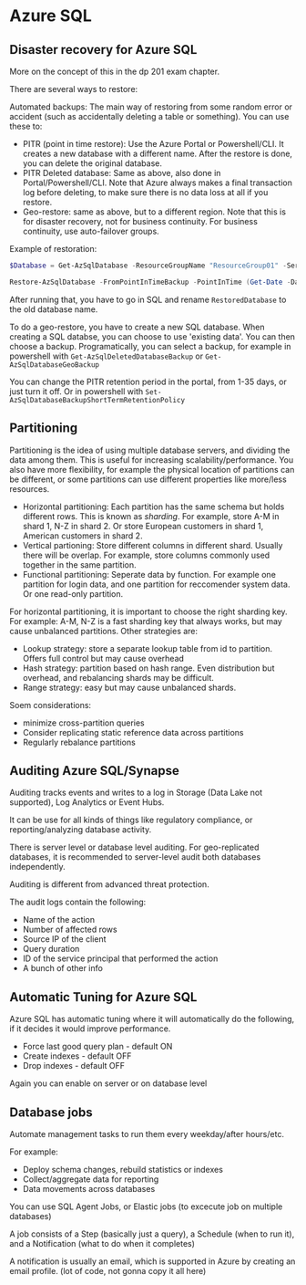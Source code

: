 # Azure SQL

## Disaster recovery for Azure SQL

More on the concept of this in the dp 201 exam chapter.

There are several ways to restore:

Automated backups: The main way of restoring from some random error or accident (such as accidentally deleting a table or something). You can use these to:

- PITR (point in time restore): Use the Azure Portal or Powershell/CLI. It creates a new database with a different name. After the restore is done, you can delete the original database.
- PITR Deleted database: Same as above, also done in Portal/Powershell/CLI. Note that Azure always makes a final transaction log before deleting, to make sure there is no data loss at all if you restore.
- Geo-restore: same as above, but to a different region. Note that this is for disaster recovery, not for business continuity. For business continuity, use auto-failover groups.

Example of restoration:

```powershell
$Database = Get-AzSqlDatabase -ResourceGroupName "ResourceGroup01" -ServerName "Server01" -DatabaseName "Database01"

Restore-AzSqlDatabase -FromPointInTimeBackup -PointInTime (Get-Date -Date "2019/06/25 12:30:22") -ResourceGroupName $Database.ResourceGroupName -ServerName $Database.ServerName -TargetDatabaseName "RestoredDatabase" -ResourceId $Database.ResourceID -Edition "Standard" -ServiceObjectiveName "S2"
```

After running that, you have to go in SQL and rename `RestoredDatabase` to the old database name.

To do a geo-restore, you have to create a new SQL database. When creating a SQL databse, you can choose to use 'existing data'. You can then choose a backup. Programatically, you can select a backup, for example in powershell with `Get-AzSqlDeletedDatabaseBackup` or `Get-AzSqlDatabaseGeoBackup`

You can change the PITR retention period in the portal, from 1-35 days, or just turn it off. Or in powershell with `Set-AzSqlDatabaseBackupShortTermRetentionPolicy`

## Partitioning

Partitioning is the idea of using multiple database servers, and dividing the data among them. This is useful for increasing scalability/performance. You also have more flexibility, for example the physical location of partitions can be different, or some partitions can use different properties like more/less resources.

- Horizontal partitioning: Each partition has the same schema but holds different rows. This is known as *sharding*. For example, store A-M in shard 1, N-Z in shard 2. Or store European customers in shard 1, American customers in shard 2.
- Vertical partioning: Store different columns in different shard. Usually there will be overlap. For example, store columns commonly used together in the same partition.
- Functional partitioning: Seperate data by function. For example one partition for login data, and one partition for reccomender system data. Or one read-only partition.

For horizontal partitioning, it is important to choose the right sharding key. For example: A-M, N-Z is a fast sharding key that always works, but may cause unbalanced partitions. Other strategies are:

- Lookup strategy: store a separate lookup table from id to partition. Offers full control but may cause overhead
- Hash strategy: partition based on hash range. Even distribution but overhead, and rebalancing shards may be difficult.
- Range strategy: easy but may cause unbalanced shards.

Soem considerations:

- minimize cross-partition queries
- Consider replicating static reference data across partitions
- Regularly rebalance partitions

## Auditing Azure SQL/Synapse

Auditing tracks events and writes to a log in Storage (Data Lake not supported), Log Analytics or Event Hubs.

It can be use for all kinds of things like regulatory compliance, or reporting/analyzing database activity.

There is server level or database level auditing. For geo-replicated databases, it is recommended to server-level audit both databases independently.

Auditing is different from advanced threat protection.

The audit logs contain the following:

- Name of the action
- Number of affected rows
- Source IP of the client
- Query duration
- ID of the service principal that performed the action
- A bunch of other info

## Automatic Tuning for Azure SQL

Azure SQL has automatic tuning where it will automatically do the following, if it decides it would improve performance.

- Force last good query plan - default ON
- Create indexes - default OFF
- Drop indexes - default OFF

Again you can enable on server or on database level

## Database jobs

Automate management tasks to run them every weekday/after hours/etc.

For example:

- Deploy schema changes, rebuild statistics or indexes
- Collect/aggregate data for reporting
- Data movements across databases

You can use SQL Agent Jobs, or Elastic jobs (to excecute job on multiple databases)

A job consists of a Step (basically just a query), a Schedule (when to run it), and a Notification (what to do when it completes)

A notification is usually an email, which is supported in Azure by creating an email profile. (lot of code, not gonna copy it all here)